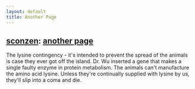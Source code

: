 ```yaml
---
layout: default
title: Another Page
---
```

## [sconzen](http://sconzen.github.io): [another page](http://sconzen.github.io)

The lysine contingency - it's intended to prevent the spread of the animals is case they ever got off the island. Dr. Wu inserted a gene that makes a single faulty enzyme in protein metabolism. The animals can't manufacture the amino acid lysine. Unless they're continually supplied with lysine by us, they'll slip into a coma and die.
